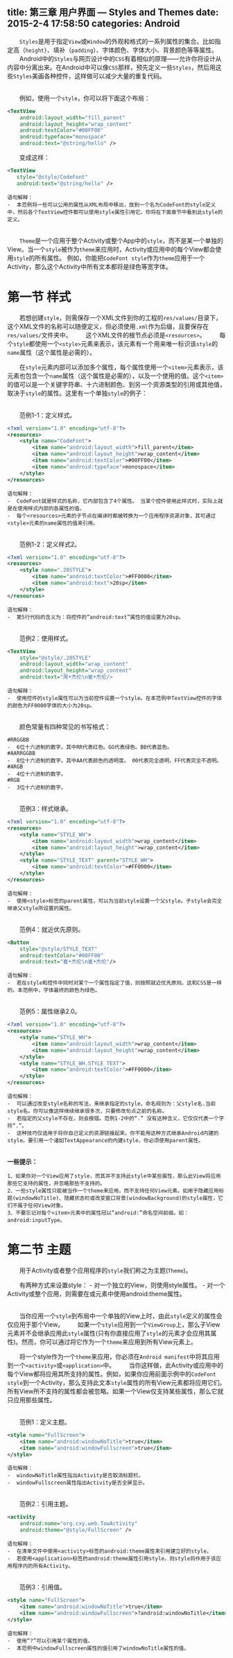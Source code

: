 title: 第三章 用户界面 — Styles and Themes
date: 2015-2-4 17:58:50
categories: Android
---
　　`Styles`是用于指定`View`或`Window`的外观和格式的一系列属性的集合。比如指定高（`height`）、填补（`padding`）、字体颜色、字体大小、背景颜色等等属性。
　　Android中的`Styles`与网页设计中的`CSS`有着相似的原理——允许你将设计从内容中分离出来。在Android中可以像`CSS`那样，预先定义一些`Styles`，然后用这些`Styles`美画各种控件，这样做可以减少大量的重复代码。

<br>　　例如，使用一个`style`，你可以将下面这个布局：
``` xml
<TextView
    android:layout_width="fill_parent"
    android:layout_height="wrap_content"
    android:textColor="#00FF00"
    android:typeface="monospace"
    android:text="@string/hello" />
```
　　变成这样：
``` xml
<TextView
   style="@style/CodeFont"
   android:text="@string/hello" />
```
    语句解释：
    -  本范例将一些可以公用的属性从XML布局中移出，放到一个名为CodeFont的style定义中，然后各个TextView控件都可以使用style属性引用它。你将在下面章节中看到此style的定义。

<br>　　`Theme`是一个应用于整个Activity或整个App中的`style`，而不是某一个单独的View。当一个`style`被作为`theme`来应用时，Activity或应用中的每个View都会使用`style`的所有属性。 例如，你能把`CodeFont style`作为`theme`应用于一个Activity，那么这个Activity中所有文本都将是绿色等宽字体。

# 第一节 样式 #
　　若想创建`style`，则需保存一个XML文件到你的工程的`res/values/`目录下，这个XML文件的名称可以随便定义，但必须使用`.xml`作为后缀，且要保存在`res/values/`文件夹中。
　　这个XML文件的根节点必须是`<resources>`。
　　每个`style`都使用一个`<style>`元素来表示，该元素有一个用来唯一标识该`style`的`name`属性（这个属性是必需的）。 

　　在`style`元素内部可以添加多个属性，每个属性使用一个`<item>`元素表示，该元素也包含一个`name`属性（这个属性是必需的），以及一个使用的值。这个`<item>`的值可以是一个关键字符串、十六进制颜色、到另一个资源类型的引用或其他值，取决于`style`的属性。这里有一个单独`style`的例子：

<br>　　范例1-1：定义样式。
``` xml
<?xml version="1.0" encoding="utf-8"?>
<resources>
    <style name="CodeFont">
        <item name="android:layout_width">fill_parent</item>
        <item name="android:layout_height">wrap_content</item>
        <item name="android:textColor">#00FF00</item>
        <item name="android:typeface">monospace</item>
    </style>
</resources>
```
    语句解释：
    -  CodeFont就是样式的名称，它内部包含了4个属性。 当某个控件使用此样式时，实际上就是在使用样式内部的各属性的值。
    -  每个<resources>元素的子节点在编译时都被转换为一个应用程序资源对象，其可通过<style>元素的name属性的值来引用。

<br>　　范例1-2：定义样式2。
``` xml
<?xml version="1.0" encoding="utf-8"?>
<resources>
    <style name=".20STYLE">
        <item name="android:textColor">#FF0000</item>
        <item name="android:text">20sp</item>
    </style>
</resources>
```
    语句解释：
    -  第5行代码的含义为：将控件的“android:text”属性的值设置为20sp。

<br>　　范例2：使用样式。
``` xml
<TextView
   	style="@style/.20STYLE"
 	android:layout_width="wrap_content"
 	android:layout_height="wrap_content"
 	android:text="周•杰伦\n崔•杰伦/>
```
    语句解释：
    -  使用控件的style属性可以为当前控件设置一个style。在本范例中TextView控件的字体的颜色为FF0000字体的大小为20sp。

<br>　　颜色常量有四种常见的书写格式：

	#RRGGBB
	-  6位十六进制的数字。其中RR代表红色。GG代表绿色。BB代表蓝色。
	#AARRGGBB
	-  8位十六进制的数字。其中AA代表颜色的透明度。 00代表完全透明，FF代表完全不透明。
	#ARGB
	-  4位十六进制的数字。
	#RGB
	-  3位十六进制的数字。

<br>　　范例3：样式继承。
``` xml
<?xml version="1.0" encoding="utf-8"?>
<resources>
    <style name="STYLE_WH">
        <item name="android:layout_width">wrap_content</item>
        <item name="android:layout_height">wrap_content</item>
    </style>
    <style name="STYLE_TEXT" parent="STYLE_WH">
        <item name="android:textColor">#FF0000</item>
    </style>
</resources>
```
    语句解释：
    -  使用<style>标签的parent属性，可以为当前style设置一个父style。子style会完全继承父style所设置的属性。

<br>　　范例4：就近优先原则。
``` xml
<Button
  	style="@style/STYLE_TEXT"
  	android:textColor="#00FF00"
	android:text="崔•杰伦\n崔•杰伦"/>
```
    语句解释：
    -  若在style和控件中同时对某个一个属性指定了值，则按照就近优先原则。这和CSS是一样的。本范例中，字体最终的颜色为绿色。

<br>　　范例5：属性继承2.0。
``` xml
<?xml version="1.0" encoding="utf-8"?>
<resources>
    <style name="STYLE_WH">
        <item name="android:layout_width">wrap_content</item>
        <item name="android:layout_height">wrap_content</item>
    </style>
    <style name="STYLE_WH.STYLE_TEXT">
        <item name="android:textColor">#FF0000</item>
    </style>
</resources>
```
    语句解释：
    -  可以通过改变style名称的写法，来继承指定的style，命名规则为：父style名.当前style名。你可以像这样继续继承很多次，只要修改句点之前的名称。
    -  若指定的父style不存在，则会报错。范例1-2中的“.” 没有这种含义，它仅仅代表一个字符“.”。
    -  这种技巧仅适用于将你自己定义的资源链接起来。你不能用这种方式继承Android内建的style。要引用一个诸如TextAppearance的内建style，你必须使用parent属性。

<br>**一些提示：**

	1、如果你对一个View应用了style，而其并不支持此style中某些属性，那么此View将应用那些它支持的属性，并忽略那些不支持的。
	2、一些style属性只能被当作一个theme来应用，而不支持任何View元素。如用于隐藏应用标题(windowNoTitle)、隐藏状态栏或改变窗口背景(windowBackground)的style属性，它们不属于任何View对象。
	3、不要忘记对每个<item>元素中的属性冠以“android:”命名空间前缀。如：android:inputType。

# 第二节 主题 #
　　用于Activity或者整个应用程序的`style`我们称之为主题(`Theme`)。

　　有两种方式来设置style：
	-  对一个独立的View，则使用style属性。
	-  对一个Activity或整个应用，则需要在<activity>或<application>元素中使用android:theme属性。

<br>　　当你应用一个`style`到布局中一个单独的View上时，由此`style`定义的属性会仅应用于那个View。
　　如果一个`style`应用到一个`ViewGroup`上，那么子View元素并不会继承应用此`style`属性(只有你直接应用了`style`的元素才会应用其属性)。然而，你可以通过将它作为一个`theme`来应用到所有View元素上。

　　将一个style作为一个`theme`来应用，你必须在`Android manifest`中将其应用到一个`<activity>`或`<application>`中。
　　当你这样做，此Activity或应用中的每个View都将应用其所支持的属性。例如，如果你应用前面示例中的`CodeFont style`到一个Activity，那么支持此文本`style`属性的所有View元素都将应用它们。所有View所不支持的属性都会被忽略。如果一个View仅支持某些属性，那么它就只应用那些属性。

<br>　　范例1：定义主题。
``` xml
<style name="FullScreen">
    <item name="android:windowNoTitle">true</item>
    <item name="android:windowFullscreen">true</item>
</style>
```
    语句解释：
    -  windowNoTitle属性指出Activity是否取消标题栏。
    -  windowFullscreen属性指出Activity是否全屏显示。

<br>　　范例2：引用主题。
``` xml
<activity
    android:name="org.cxy.web.TowActivity" 
    android:theme="@style/FullScreen" />
```
    语句解释：
    -  在清单文件中使用<activity>标签的android:theme属性来引用建立好的style。
    -  若使用<application>标签的android:theme属性引用style，则style将作用于该应用程序内的所有Activity。

<br>　　范例3：引用值。
``` xml
<style name="FullScreen">
    <item name="android:windowNoTitle">true</item>
    <item name="android:windowFullscreen">?android:windowNoTitle</item>
</style>
```
    语句解释：
    -  使用“?”可以引用某个属性的值。
    -  本范例中windowFullscreen属性的值引用了windowNoTitle属性的值。


<br><br>